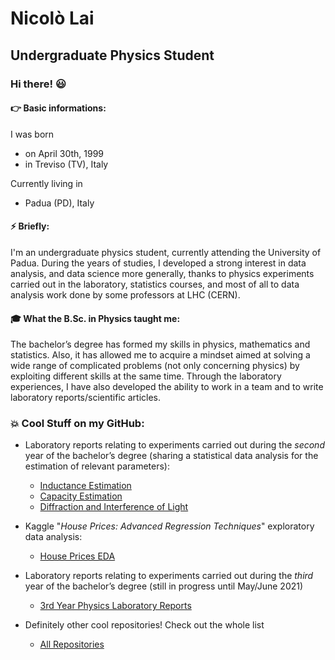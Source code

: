 # Nicolò Lai 
## Undergraduate Physics Student

### Hi there! :smiley:

#### :point_right: Basic informations:
I was born
* on April 30th, 1999 
* in Treviso (TV), Italy

Currently living in 
* Padua (PD), Italy

#### :zap: Briefly:

I'm an undergraduate physics student, currently attending the University of Padua. During the years of studies, I developed a strong interest in data
analysis, and data science more generally, thanks to physics experiments carried out in the laboratory, statistics courses, and most of all to data
analysis work done by some professors at LHC (CERN).

#### :mortar_board: What the B.Sc. in Physics taught me:

The bachelor’s degree has formed my skills in physics, mathematics and statistics. Also, it has allowed me to acquire a mindset aimed at
solving a wide range of complicated problems (not only concerning physics) by exploiting different skills at the same time. Through the laboratory
experiences, I have also developed the ability to work in a team and to write laboratory reports/scientific articles.

### :boom: Cool Stuff on my GitHub:

* Laboratory reports relating to experiments carried out during the *second* year of the bachelor’s degree (sharing a statistical data analysis for the
estimation of relevant parameters):

    + [Inductance Estimation](https://github.com/niklai99/Inductance-Estimation)
    + [Capacity Estimation](https://github.com/niklai99/Capacity-Estimation)
    + [Diffraction and Interference of Light](https://github.com/niklai99/Diffraction-Interference)

* Kaggle "*House Prices: Advanced Regression Techniques*" exploratory data analysis:

    + [House Prices EDA](https://github.com/niklai99/House-Prices)

* Laboratory reports relating to experiments carried out during the *third* year of the bachelor’s degree (still in progress until May/June 2021)

    + [3rd Year Physics Laboratory Reports](https://github.com/niklai99/physics_laboratory_2020_2021)

* Definitely other cool repositories! Check out the whole list

    + [All Repositories](https://github.com/niklai99?tab=repositories)


